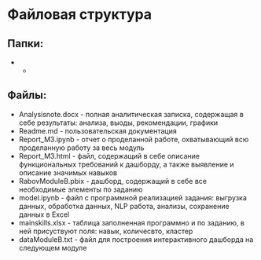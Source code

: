 # Файловая структура
## Папки:
* -
## Файлы:
* Analysisnote.docx - полная аналитическая записка, содержащая в себе результаты: анализа, выоды, рекомендации, графики
* Readme.md - пользовательская документация
* Report_M3.ipynb - отчет о проделанной работе, охватывающий всю проделанную работу за весь модуль
* Report_M3.html - файл, содержащий в себе описание функциональных требований к дашборду, а также выявление и описание значимых навыков
* RabovModuleВ.pbix - дашборд, содержащий в себе все необходимые элементы по заданию
* model.ipynb - файл с программной реализацией задания: выгрузка данных, обработка данных, NLP работа, анализы, сохранение данных в Excel
* mainskills.xlsx - таблица заполненная программно и по заданию, в ней присуствуют поля: навык, количесвто, кластер
* dataModuleB.txt - файл для построения интерактивного дашборда на следующем модуле